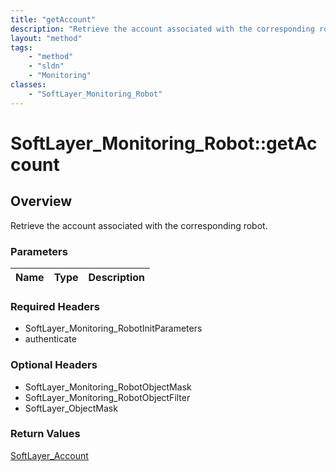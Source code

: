 ```yaml
---
title: "getAccount"
description: "Retrieve the account associated with the corresponding robot."
layout: "method"
tags:
    - "method"
    - "sldn"
    - "Monitoring"
classes:
    - "SoftLayer_Monitoring_Robot"
---
```

# SoftLayer_Monitoring_Robot::getAccount
## Overview 
Retrieve the account associated with the corresponding robot.

### Parameters 
|Name | Type | Description |
| --- | --- | --- |


### Required Headers
* SoftLayer_Monitoring_RobotInitParameters
* authenticate

### Optional Headers
* SoftLayer_Monitoring_RobotObjectMask
* SoftLayer_Monitoring_RobotObjectFilter
* SoftLayer_ObjectMask

### Return Values
<a href='/reference/datatypes/SoftLayer_Account'>SoftLayer_Account </a>

